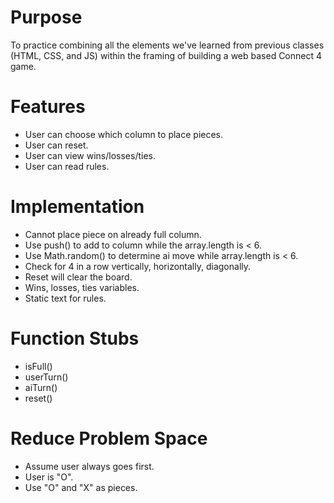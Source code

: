 # Purpose
To practice combining all the elements we've learned from previous classes (HTML, CSS, and JS) within the framing of building a web based Connect 4 game.

# Features
- User can choose which column to place pieces.
- User can reset.
- User can view wins/losses/ties.
- User can read rules.

# Implementation
- Cannot place piece on already full column.
- Use push() to add to column while the array.length is < 6.
- Use Math.random() to determine ai move while array.length is < 6.
- Check for 4 in a row vertically, horizontally, diagonally.
- Reset will clear the board.
- Wins, losses, ties variables.
- Static text for rules.

# Function Stubs
- isFull()
- userTurn()
- aiTurn()
- reset()

# Reduce Problem Space
- Assume user always goes first.
- User is "O".
- Use "O" and "X" as pieces.